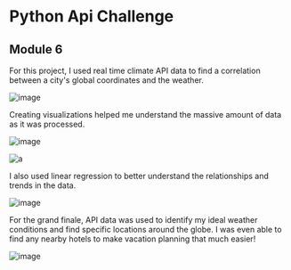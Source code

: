 # Python Api Challenge
## Module 6

For this project, I used real time climate API data to find a correlation between a city's global coordinates and the weather.

![image](https://github.com/hdkronke/python-api-challenge/assets/117773492/30fee151-59b1-4db8-863c-9461850b50fd)

Creating visualizations helped me understand the massive amount of data as it was processed.

![image](https://github.com/hdkronke/python-api-challenge/assets/117773492/90782019-b0d7-4d2a-8b59-fcd5bc7c58e6)

![a](https://github.com/hdkronke/python-api-challenge/assets/117773492/b2eb9039-dc18-496f-ac9f-5d3d3015e800)

I also used linear regression to better understand the relationships and trends in the data.

![image](https://github.com/hdkronke/python-api-challenge/assets/117773492/efbad38e-3605-43ec-8a83-78ceafd6f300)

For the grand finale, API data was used to identify my ideal weather conditions and find specific locations around the globe. I was even able to find any nearby hotels to make vacation planning that much easier!

![image](https://github.com/hdkronke/python-api-challenge/assets/117773492/ee8a9577-0a46-4344-9136-72cd0ed1fb5e)
